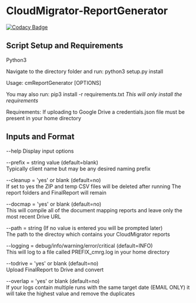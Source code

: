 # CloudMigrator-ReportGenerator
[![Codacy Badge](https://api.codacy.com/project/badge/Grade/db27982d6e9e4c1b9b2e565fb3ac2ba2)](https://www.codacy.com/manual/cloudkevin/CloudMigrator-ReportGenerator?utm_source=github.com&amp;utm_medium=referral&amp;utm_content=cloudkevin/CloudMigrator-ReportGenerator&amp;utm_campaign=Badge_Grade)

## Script Setup and Requirements

Python3

Navigate to the directory folder and run: python3 setup.py install

Usage: cmReportGenerator [OPTIONS]

You may also run: pip3 install -r requirements.txt
*This will only install the requirements*

Requirements: If uploading to Google Drive a credentials.json file must be present in your home directory

## Inputs and Format
--help
Display input options

--prefix = string value (default=blank)  
Typically client name but may be any desired naming prefix

--cleanup = 'yes' or blank (default=no)  
If set to yes the ZIP and temp CSV files will be deleted after running
The report folders and FinalReport will remain

--docmap = 'yes' or blank (default=no)  
This will compile all of the document mapping reports and leave only the most recent Drive URL

--path = string (If no value is entered you will be prompted later)  
The path to the directoy which contains your CloudMigrator reports

--logging = debug/info/warning/error/critical (default=INFO)  
This will log to a file called PREFIX_cmrg.log in your home directory

--todrive = 'yes' or blank (default=no)  
Upload FinalReport to Drive and convert

--overlap = 'yes' or blank (default=no)  
If your logs contain multiple runs with the same target date (EMAIL ONLY) it will take the highest value and remove the duplicates
